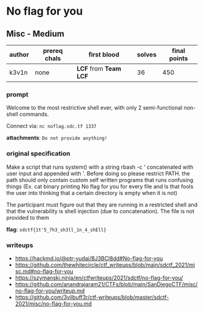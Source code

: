# No flag for you
## Misc - Medium
| author | prereq chals | first blood | solves | final points |
| --- | --- | --- | --- | --- |
| k3v1n | none | **LCF** from **Team LCF** | 36 | 450 |

### prompt
Welcome to the most restrictive shell ever, with only 2 semi-functional non-shell commands.

Connect via:
`nc noflag.sdc.tf 1337`

**attachments**: `Do not provide anything!`
### original specification
Make a script that runs system() with a string rbash -c ' concatenated with user input and appended with '. Before doing so please restrict PATH. the path should only contain custom self written programs that runs confusing things (Ex. cat binary printing No flag for you for every file and ls that fools the user into thinking that a certain directory is empty when it is not)

The participant must figure out that they are running in a restricted shell and that the vulnerability is shell injection (due to concatenation). The file is not provided to them

**flag**: `sdctf{1t'5_7h3_sh3ll_1n_4_shEll}`
### writeups
- https://hackmd.io/@ptr-yudai/BJ3BCl8dd#No-flag-for-you
- https://github.com/thewhitecircle/ctf_writeups/blob/main/sdctf_2021/misc.md#no-flag-for-you
- https://szymanski.ninja/en/ctfwriteups/2021/sdctf/no-flag-for-you/
- https://github.com/anandrajaram21/CTFs/blob/main/SanDiegoCTF/misc/no-flag-for-you/writeup.md
- https://github.com/3vilbuff3r/ctf-writeups/blob/master/sdctf-2021/misc/no-flag-for-you.md
